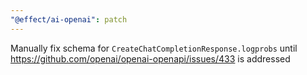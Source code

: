 ```yaml
---
"@effect/ai-openai": patch
---
```


Manually fix schema for `CreateChatCompletionResponse.logprobs` until https://github.com/openai/openai-openapi/issues/433 is addressed
